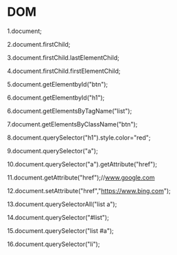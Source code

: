 # DOM
 
1.document;

2.document.firstChild;

3.document.firstChild.lastElementChild;

4.document.firstChild.firstElementChild;

5.document.getElementbyId("btn");

6.document.getElementbyId("h1");

6.document.getElementsByTagName("list");

7.document.getElementsByClassName("btn");

8.document.querySelector("h1").style.color="red";

9.document.querySelector("a");

10.document.querySelector("a").getAttribute("href");

11.document.getAttribute("href");//www.google.com

12.document.setAttribute("href","https://www.bing.com");

13.document.querySelectorAll("list a");

14.document.querySelector("#list");

15.document.querySelector("list #a");

16.document.querySelector("li");


